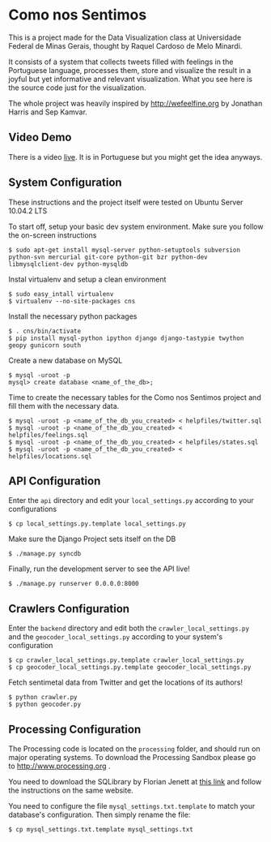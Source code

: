 Como nos Sentimos
=================

This is a project made for the Data Visualization class at Universidade
Federal de Minas Gerais, thought by Raquel Cardoso de Melo Minardi.

It consists of a system that collects tweets filled with feelings in the
Portuguese language, processes them, store and visualize the result in
a joyful but yet informative and relevant visualization. What you see
here is the source code just for the visualization.

The whole project was heavily inspired by http://wefeelfine.org by
Jonathan Harris and Sep Kamvar.

Video Demo
----------

There is a video [live][youtubelink]. It is in Portuguese but you might
get the idea anyways.


System Configuration
--------------------

These instructions and the project itself were tested on Ubuntu Server
10.04.2 LTS

To start off, setup your basic dev system environment. Make sure you follow the on-screen instructions

    $ sudo apt-get install mysql-server python-setuptools subversion python-svn mercurial git-core python-git bzr python-dev libmysqlclient-dev python-mysqldb

Instal virtualenv and setup a clean environment

    $ sudo easy_intall virtualenv
    $ virtualenv --no-site-packages cns

Install the necessary python packages

    $ . cns/bin/activate
    $ pip install mysql-python ipython django django-tastypie twython geopy gunicorn south

Create a new database on MySQL

    $ mysql -uroot -p
    mysql> create database <name_of_the_db>;


Time to create the necessary tables for the Como nos Sentimos project and fill them with the necessary data.

    $ mysql -uroot -p <name_of_the_db_you_created> < helpfiles/twitter.sql
    $ mysql -uroot -p <name_of_the_db_you_created> < helpfiles/feelings.sql
    $ mysql -uroot -p <name_of_the_db_you_created> < helpfiles/states.sql
    $ mysql -uroot -p <name_of_the_db_you_created> < helpfiles/locations.sql


API Configuration
-----------------

Enter the `api` directory and edit your `local_settings.py`
according to your configurations

    $ cp local_settings.py.template local_settings.py

Make sure the Django Project sets itself on the DB

    $ ./manage.py syncdb

Finally, run the development server to see the API live!

    $ ./manage.py runserver 0.0.0.0:8000


Crawlers Configuration
----------------------

Enter the `backend` directory and edit both the `crawler_local_settings.py` and the `geocoder_local_settings.py` according to your system's configuration

    $ cp crawler_local_settings.py.template crawler_local_settings.py
    $ cp geocoder_local_settings.py.template geocoder_local_settings.py

Fetch sentimetal data from Twitter and get the locations of its authors!

    $ python crawler.py
    $ python geocoder.py


Processing Configuration
------------------------

The Processing code is located on the `processing` folder, and should run on major operating systems. To
download the Processing Sandbox please go to http://www.processing.org .

You need to download the SQLibrary by Florian Jenett at [this link][sqlibrary] and follow the
instructions on the same website.

You need to configure the file `mysql_settings.txt.template` to match
your database's configuration. Then simply rename the file:

    $ cp mysql_settings.txt.template mysql_settings.txt


[youtubelink]:http://www.youtube.com/watch?v=aKFtpb5e0ks
[sqlibrary]:http://bezier.de/processing/libs/sql/

